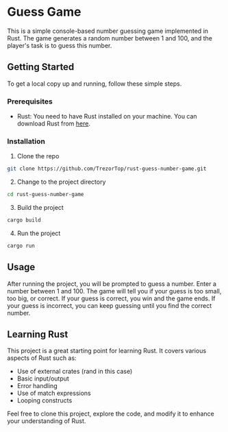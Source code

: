# Guess Game

This is a simple console-based number guessing game implemented in Rust. The game generates a random number between 1 and 100, and the player's task is to guess this number.

## Getting Started

To get a local copy up and running, follow these simple steps.

### Prerequisites

- Rust: You need to have Rust installed on your machine. You can download Rust from [here](https://www.rust-lang.org/tools/install).

### Installation

1. Clone the repo
```bash
git clone https://github.com/TrezorTop/rust-guess-number-game.git
```
2. Change to the project directory
```bash
cd rust-guess-number-game
```
3. Build the project
```bash
cargo build
```
4. Run the project
```bash
cargo run
```

## Usage

After running the project, you will be prompted to guess a number. Enter a number between 1 and 100. The game will tell you if your guess is too small, too big, or correct. If your guess is correct, you win and the game ends. If your guess is incorrect, you can keep guessing until you find the correct number.

## Learning Rust

This project is a great starting point for learning Rust. It covers various aspects of Rust such as:

- Use of external crates (rand in this case)
- Basic input/output
- Error handling
- Use of match expressions
- Looping constructs

Feel free to clone this project, explore the code, and modify it to enhance your understanding of Rust.
